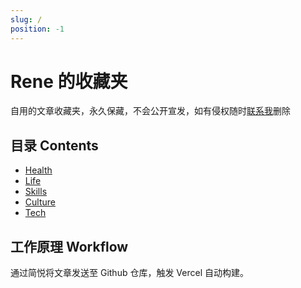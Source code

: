 ```yaml
---
slug: /
position: -1
---
```


# Rene 的收藏夹

自用的文章收藏夹，永久保藏，不会公开宣发，如有侵权随时[联系我](mailto:contact@rene.wang)删除

## 目录 Contents

-   [Health](/Health)
-   [Life](/Lifestyle)
-   [Skills](/Skills)
-   [Culture](/Culture)
-   [Tech](/Tech)

## 工作原理 Workflow

通过简悦将文章发送至 Github 仓库，触发 Vercel 自动构建。
